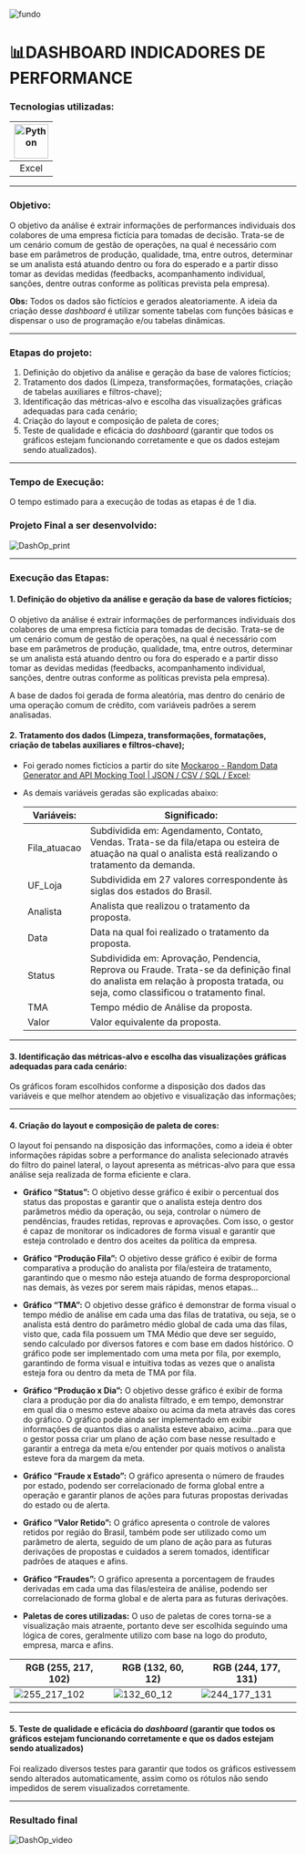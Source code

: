 ![fundo](https://github.com/AlbertoFAraujo/DashEnade2021/assets/105552990/38711a77-0076-4d26-8a5e-bb9bb9a3fb34)

# 📊DASHBOARD INDICADORES DE PERFORMANCE

### Tecnologias utilizadas: 
| [<img align="center" alt="Python" height="60" width="60" src="https://api.iconify.design/vscode-icons/file-type-excel.svg">](https://support.microsoft.com/en-us/excel) |
|:---:|
| Excel |
<hr>

### Objetivo:

O objetivo da análise é extrair informações de performances individuais dos colabores de uma empresa fictícia para tomadas de decisão. Trata-se de um cenário comum de gestão de operações, na qual é necessário com base em parâmetros de produção, qualidade, tma, entre outros, determinar se um analista está atuando dentro ou fora do esperado e a partir disso tomar as devidas medidas (feedbacks, acompanhamento individual, sanções, dentre outras conforme as políticas prevista pela empresa).

**Obs:** Todos os dados são fictícios e gerados aleatoriamente. A ideia da criação desse *dashboard* é utilizar somente tabelas com funções básicas e dispensar o uso de programação e/ou tabelas dinâmicas.
<hr>

### Etapas do projeto:

1. Definição do objetivo da análise e geração da base de valores fictícios;
2. Tratamento dos dados (Limpeza, transformações, formatações, criação de tabelas auxiliares e filtros-chave);
3. Identificação das métricas-alvo e escolha das visualizações gráficas adequadas para cada cenário;
4. Criação do layout e composição de paleta de cores;
5. Teste de qualidade e eficácia do *dashboard* (garantir que todos os gráficos estejam funcionando corretamente e que os dados estejam sendo atualizados).
<hr>

### Tempo de Execução:

O tempo estimado para a execução de todas as etapas é de 1 dia.

### Projeto Final a ser desenvolvido:

![DashOp_print](https://github.com/AlbertoFAraujo/DashOperacoes/assets/105552990/bc852084-dfcc-4d75-be13-5eb007a94861)
<hr>

### Execução das Etapas:

#### 1. Definição do objetivo da análise e geração da base de valores fictícios;

O objetivo da análise é extrair informações de performances individuais dos colabores de uma empresa fictícia para tomadas de decisão. Trata-se de um cenário comum de gestão de operações, na qual é necessário com base em parâmetros de produção, qualidade, tma, entre outros, determinar se um analista está atuando dentro ou fora do esperado e a partir disso tomar as devidas medidas (feedbacks, acompanhamento individual, sanções, dentre outras conforme as políticas prevista pela empresa).

A base de dados foi gerada de forma aleatória, mas dentro do cenário de uma operação comum de crédito, com variáveis padrões a serem analisadas.

#### 2. Tratamento dos dados (Limpeza, transformações, formatações, criação de tabelas auxiliares e filtros-chave);
- Foi gerado nomes fictícios a partir do site [Mockaroo - Random Data Generator and API Mocking Tool | JSON / CSV / SQL / Excel](https://www.mockaroo.com/);
- As demais variáveis geradas são explicadas abaixo:

    | Variáveis: | Significado: |  
    | --- | --- |   
    | Fila_atuacao | Subdividida em: Agendamento, Contato, Vendas. Trata-se da fila/etapa ou esteira de atuação na qual o analista está realizando o tratamento da demanda. |
    | UF_Loja | Subdividida em 27 valores correspondente às siglas dos estados do Brasil. |
    | Analista | Analista que realizou o tratamento da proposta. |
    | Data | Data na qual foi realizado o tratamento da proposta. |
    | Status | Subdividida em: Aprovação, Pendencia, Reprova ou Fraude. Trata-se da definição final do analista em relação à proposta tratada, ou seja, como classificou o tratamento final. |
    | TMA | Tempo médio de Análise da proposta. |
    | Valor | Valor equivalente da proposta. |
<hr>

#### 3. Identificação das métricas-alvo e escolha das visualizações gráficas adequadas para cada cenário:

Os gráficos foram escolhidos conforme a disposição dos dados das variáveis e que melhor atendem ao objetivo e visualização das informações;
<hr>

#### 4. Criação do layout e composição de paleta de cores:

O layout foi pensando na disposição das informações, como a ideia é obter informações rápidas sobre a performance do analista selecionado através do filtro do painel lateral, o layout apresenta as métricas-alvo para que essa análise seja realizada de forma eficiente e clara.

- **Gráfico “Status”:** O objetivo desse gráfico é exibir o percentual dos status das propostas e garantir que o analista esteja dentro dos parâmetros médio da operação, ou seja, controlar o número de pendências, fraudes retidas, reprovas e aprovações. Com isso, o gestor é capaz de monitorar os indicadores de forma visual e garantir que esteja controlado e dentro dos aceites da política da empresa.

 - **Gráfico “Produção Fila”:** O objetivo desse gráfico é exibir de forma comparativa a produção do analista por fila/esteira de tratamento, garantindo que o mesmo não esteja atuando de forma desproporcional nas demais, às vezes por serem mais rápidas, menos etapas…

- **Gráfico “TMA”:** O objetivo desse gráfico é demonstrar de forma visual o tempo médio de análise em cada uma das filas de tratativa, ou seja, se o analista está dentro do parâmetro médio global de cada uma das filas, visto que, cada fila possuem um TMA Médio que deve ser seguido, sendo calculado por diversos fatores e com base em dados histórico. O gráfico pode ser implementado com uma meta por fila, por exemplo, garantindo de forma visual e intuitiva todas as vezes que o analista esteja fora ou dentro da meta de TMA por fila.

- **Gráfico “Produção x Dia”:** O objetivo desse gráfico é exibir de forma clara a produção por dia do analista filtrado, e em tempo, demonstrar em qual dia o mesmo esteve abaixo ou acima da meta através das cores do gráfico. O gráfico pode ainda ser implementado em exibir informações de quantos dias o analista esteve abaixo, acima…para que o gestor possa criar um plano de ação com base nesse resultado e garantir a entrega da meta e/ou entender por quais motivos o analista esteve fora da margem da meta.

- **Gráfico “Fraude x Estado”:** O gráfico apresenta o número de fraudes por estado, podendo ser correlacionado de forma global entre a operação e garantir planos de ações para futuras propostas derivadas do estado ou de alerta.

- **Gráfico “Valor Retido”:** O gráfico apresenta o controle de valores retidos por região do Brasil, também pode ser utilizado como um parâmetro de alerta, seguido de um plano de ação para as futuras derivações de propostas e cuidados a serem tomados, identificar padrões de ataques e afins.

- **Gráfico “Fraudes”:** O gráfico apresenta a porcentagem de fraudes derivadas em cada uma das filas/esteira de análise, podendo ser correlacionado de forma global e de alerta para as futuras derivações.

- **Paletas de cores utilizadas:** O uso de paletas de cores torna-se a visualização mais atraente, portanto deve ser escolhida seguindo uma lógica de cores, geralmente utilizo com base na logo do produto, empresa, marca e afins.

| RGB (255, 217, 102) | RGB (132, 60, 12) | RGB (244, 177, 131) |
|-------------------|-------------------|-------------------|
| ![255_217_102](https://github.com/AlbertoFAraujo/DashOperacoes/assets/105552990/d652794c-c580-4a7f-89ca-e4b696a12449) | ![132_60_12](https://github.com/AlbertoFAraujo/DashOperacoes/assets/105552990/5b463a1b-6387-4f49-ae79-63b5688c991b) | ![244_177_131](https://github.com/AlbertoFAraujo/DashOperacoes/assets/105552990/36c2d537-830a-48d8-b6ea-6974350ba609) |
<hr>

#### 5. Teste de qualidade e eficácia do *dashboard* (garantir que todos os gráficos estejam funcionando corretamente e que os dados estejam sendo atualizados)

Foi realizado diversos testes para garantir que todos os gráficos estivessem sendo alterados automaticamente, assim como os rótulos não sendo impedidos de serem visualizados corretamente.
<hr>

### Resultado final

![DashOp_video](https://github.com/AlbertoFAraujo/DashOperacoes/assets/105552990/ca6457d7-345e-44c1-835a-fa653a95d877)

